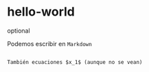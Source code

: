 # hello-world
optional

Podemos escribir en `Markdown`

```

También ecuaciones $x_1$ (aunque no se vean)
